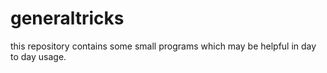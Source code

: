 # generaltricks
this repository contains some small programs which may be helpful in day to day usage.
